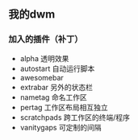 ## 我的dwm

### 加入的插件（补丁）
- alpha 透明效果
- autostart 自动运行脚本
- awesomebar
- extrabar 另外的状态栏
- nametag 命名工作区
- pertag 工作区布局相互独立
- scratchpads 跨工作区的终端/程序
- vanitygaps 可定制的间隔

